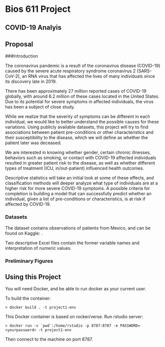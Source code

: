 Bios 611 Project
================
COVID-19 Analyis
------------------
Proposal
--------
###Introduction

The coronavirus pandemic is a result of the coronavirus disease (COVID-19) caused by the severe acute respiratory syndrome coronavirus 2 (SARS-CoV-2), an RNA virus that has affected the lives of many individuals since its discovery late in 2019. 

There has been approximately 27 million reported cases of COVID-19 globally, with around 6.2 million of these cases located in the United States. Due to its potential for severe symptoms in affected individuals, the virus has been a subject of close study.

While we realize that the severity of symptoms can be different in each individual, we would like to better understand the possible causes for these variations. Using publicly available datasets, this project will try to find associations between patient pre-conditions or other characteristics and their susceptibility to the disease, which we will define as whether the patient later was deceased. 

We are interested in knowing whether gender, certain chronic illnesses, behaviors such as smoking, or contact with COVID-19 affected individuals resulted in greater patient risk to the disease, as well as whether different types of treatment (ICU, in/out-patient) influenced health outcomes. 

Descriptive statistics will take an initial look at some of these effects, and classification methods will deeper analyze what type of individuals are at a higher risk for more severe COVID-19 symptoms. A possible criteria for completion is building a model that can successfully predict whether an individual, given a list of pre-conditions or characteristics, is at risk if affected by COVID-19.

### Datasets

The dataset contains observations of patients from Mexico, and can be found on Kaggle: [](https://www.kaggle.com/tanmoyx/covid19-patient-precondition-dataset#). 

Two descriptive Excel files contain the former variable names and interpretation of numeric values. 

### Preliminary Figures


Using this Project
-----------------

You will need Docker, and be able to run docker as your current user.

To build the container: 

    > docker build . -t project1-env
    
This Docker container is based on rocker/verse. Run rstudio server:
    
    > docker run -v `pwd`:/home/rstudio -p 8787:8787 -e PASSWORD=<yourpassword> -t project1-env
      
Then connect to the machine on port 8787.

